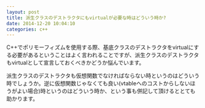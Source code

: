```yaml
---
layout: post
title: 派生クラスのデストラクタにもvirtualが必要な時はどういう時か?
date: 2014-12-20 10:04:10
categories: c++
---
```

<!-- {% raw %} -->
<p>C++でポリモーフィズムを使用する際、基底クラスのデストラクタをvirtualにする必要があるということはよく言われることですが、派生クラスのデストラクタもvirtualとして宣言しておくべきかどうか悩んでいます。</p>

<p>派生クラスのデストラクタも仮想関数でなければならない時というのはどういう時でしょうか。逆に仮想関数じゃなくても良い(vtableへのコストからしないほうがよい場合)時というのはどういう時か、という事も併記して頂けるととても助かります。</p>
<!-- {% endraw %} -->
